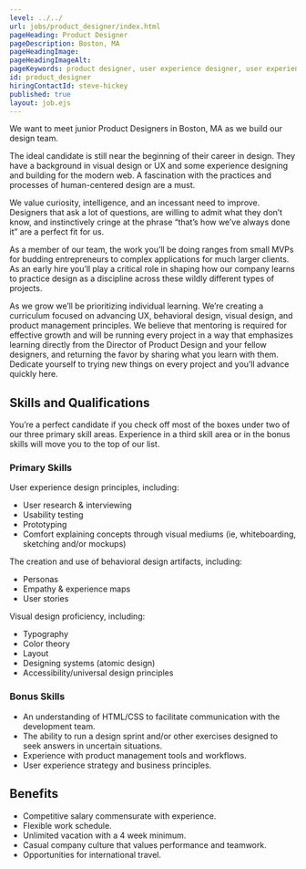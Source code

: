 ```yaml
---
level: ../../
url: jobs/product_designer/index.html
pageHeading: Product Designer
pageDescription: Boston, MA
pageHeadingImage:
pageHeadingImageAlt:
pageKeywords: product designer, user experience designer, user experience research, behavioral design, visual design, user experience strategy, product management, competitive salary, flexible schedule, unlimited vacation, international travel
id: product_designer
hiringContactId: steve-hickey
published: true
layout: job.ejs
---
```


<p>We want to meet junior Product Designers in Boston, MA as we build our design team.</p>

<p>The ideal candidate is still near the beginning of their career in design. They have a background in visual design or UX and some experience designing and building for the modern web. A fascination with the practices and processes of human-centered design are a must.</p>

<p>We value curiosity, intelligence, and an incessant need to improve. Designers that ask a lot of questions, are willing to admit what they don’t know, and instinctively cringe at the phrase “that’s how we’ve always done it” are a perfect fit for us.</p>

<p>As a member of our team, the work you’ll be doing ranges from small MVPs for budding entrepreneurs to complex applications for much larger clients. As an early hire you’ll play a critical role in shaping how our company learns to practice design as a discipline across these wildly different types of projects.</p>

<p>As we grow we’ll be prioritizing individual learning. We’re creating a curriculum focused on advancing UX, behavioral design, visual design, and product management principles. We believe that mentoring is required for effective growth and will be running every project in a way that emphasizes learning directly from the Director of Product Design and your fellow designers, and returning the favor by sharing what you learn with them. Dedicate yourself to trying new things on every project and you’ll advance quickly here.</p>

<h2 class="text-heading-two">Skills and Qualifications</h2>

<p>You’re a perfect candidate if you check off most of the boxes under two of our three primary skill areas. Experience in a third skill area or in the bonus skills will move you to the top of our list.</p>

<h3 class="text-heading-three">Primary Skills</h3>

<p>User experience design principles, including:</p>

<ul>
  <li>User research &amp; interviewing</li>
  <li>Usability testing</li>
  <li>Prototyping</li>
  <li>Comfort explaining concepts through visual mediums (ie, whiteboarding, sketching and/or mockups)</li>
</ul>

<p>The creation and use of behavioral design artifacts, including:</p>

<ul>
  <li>Personas</li>
  <li>Empathy &amp; experience maps</li>
  <li>User stories</li>
</ul>

<p>Visual design proficiency, including:</p>

<ul>
  <li>Typography</li>
  <li>Color theory</li>
  <li>Layout</li>
  <li>Designing systems (atomic design)</li>
  <li>Accessibility/universal design principles</li>
</ul>

<h3 class="text-heading-three">Bonus Skills</h3>

<ul>
  <li>An understanding of HTML/CSS to facilitate communication with the development team.</li>
  <li>The ability to run a design sprint and/or other exercises designed to seek answers in uncertain situations.</li>
  <li>Experience with product management tools and workflows.</li>
  <li>User experience strategy and business principles.</li>
</ul>

<h2 class="text-heading-two">Benefits</h2>

<ul>
  <li>Competitive salary commensurate with experience.</li>
  <li>Flexible work schedule.</li>
  <li>Unlimited vacation with a 4 week minimum.</li>
  <li>Casual company culture that values performance and teamwork.</li>
  <li>Opportunities for international travel.</li>
</ul>